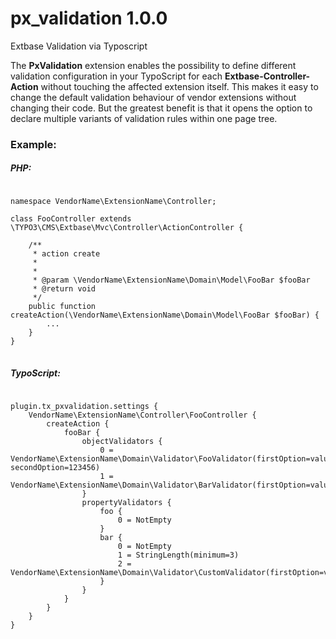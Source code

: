 # px_validation 1.0.0
Extbase Validation via Typoscript

The **PxValidation** extension enables the possibility to define different validation configuration in
your TypoScript for each **Extbase-Controller-Action** without touching the affected extension itself. This makes 
it easy to change the default validation behaviour of vendor extensions without changing their code. But the greatest 
benefit is that it opens the option to declare multiple variants of validation rules within one page tree.

### Example:
##### PHP:
<pre>
<code class="php">
namespace VendorName\ExtensionName\Controller;

class FooController extends \TYPO3\CMS\Extbase\Mvc\Controller\ActionController {
    
    /**
     * action create
     *
     *
     * @param \VendorName\ExtensionName\Domain\Model\FooBar $fooBar
     * @return void
     */
    public function createAction(\VendorName\ExtensionName\Domain\Model\FooBar $fooBar) {
        ...       
    }
}
</code>
</pre>

##### TypoScript:
<pre>
<code class="typoscript">
plugin.tx_pxvalidation.settings {
    VendorName\ExtensionName\Controller\FooController {
        createAction {
            fooBar {
                objectValidators {
                    0 = VendorName\ExtensionName\Domain\Validator\FooValidator(firstOption=value1, secondOption=123456)
                    1 = VendorName\ExtensionName\Domain\Validator\BarValidator(firstOption=value1)
                }
                propertyValidators {
                    foo {
                        0 = NotEmpty
                    }
                    bar {
                        0 = NotEmpty
                        1 = StringLength(minimum=3)
                        2 = VendorName\ExtensionName\Domain\Validator\CustomValidator(firstOption=value1)
                    }
                }
            }
        }
    }
}
</code>
</pre>